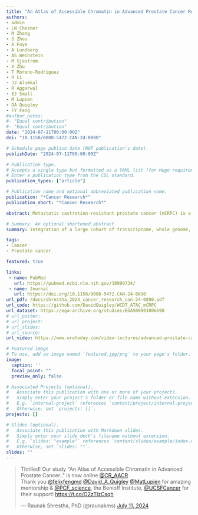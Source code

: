 ```yaml
---
title: "An Atlas of Accessible Chromatin in Advanced Prostate Cancer Reveals the Epigenetic Evolution during Tumor Progression"
authors:
- admin
- LN Chesner 
- M Zhang
- S Zhou
- A Foye
- A Lundberg
- AS Weinstein
- M Sjostrom
- X Zhu
- T Moreno-Rodriguez
- H Li
- JJ Alumkal
- R Aggarwal
- EJ Small
- M Lupien
- DA Quigley
- FY Feng
#author_notes:
#- "Equal contribution"
#- "Equal contribution"
date: "2024-07-11T00:00:00Z"
doi: "10.1158/0008-5472.CAN-24-0890"

# Schedule page publish date (NOT publication's date).
publishDate: "2024-07-11T00:00:00Z"

# Publication type.
# Accepts a single type but formatted as a YAML list (for Hugo requirements).
# Enter a publication type from the CSL standard.
publication_types: ["article"]

# Publication name and optional abbreviated publication name.
publication: "*Cancer Research*"
publication_short: "*Cancer Research*"

abstract: Metastatic castration-resistant prostate cancer (mCRPC) is a lethal disease that resists therapy targeting androgen signaling, the primary driver of prostate cancer. mCRPC resists androgen receptor (AR) inhibitors by amplifying AR signaling or by evolving into therapy-resistant subtypes that do not depend on AR. Elucidation of the epigenetic underpinnings of these subtypes could provide important insights into the drivers of therapy resistance. In this study, we produced chromatin accessibility maps linked to the binding of lineage-specific transcription factors (TF) by performing ATAC sequencing on 70 mCRPC tissue biopsies integrated with transcriptome and whole genome sequencing. mCRPC had a distinct global chromatin accessibility profile linked to AR function. Analysis of TF occupancy across accessible chromatin revealed 203 TFs associated with mCRPC subtypes. Notably, ZNF263 was identified as a putative prostate cancer TF with a significant impact on gene activity in the double-negative (AR- neuroendocrine-) subtype, potentially activating MYC targets. Overall, this analysis of chromatin accessibility in mCRPC provides valuable insights into epigenetic changes that occur during progression to mCRPC.

# Summary. An optional shortened abstract.
summary: Integration of a large cohort of transcriptome, whole genome, and ATAC-sequencing characterizes the chromatin accessibility changes in advanced prostate cancer and identifies therapy-resistant prostate cancer subtype-specific transcription factors that modulate oncogenic programs.

tags:
- Cancer
- Prostate cancer

featured: true

links:
 - name: PubMed
   url: https://pubmed.ncbi.nlm.nih.gov/38990734/
 - name: Journal
   url: https://doi.org/10.1158/0008-5472.CAN-24-0890
url_pdf: /docs/shrestha_2024_cancer_research_can-24-0890.pdf
url_code: https://github.com/DavidQuigley/WCDT_ATAC_mCRPC
url_dataset: https://ega-archive.org/studies/EGAS00001006698
# url_poster: 
# url_project: 
# url_slides: 
# url_source: 
url_video: https://www.urotoday.com/video-lectures/advanced-prostate-cancer/video/mediaitem/4377-new-atlas-maps-prostate-cancer-chromatin-evolution-patterns-raunak-shrestha.html

# Featured image
# To use, add an image named `featured.jpg/png` to your page's folder. 
image:
  caption: ''
  focal_point: ""
  preview_only: false

# Associated Projects (optional).
#   Associate this publication with one or more of your projects.
#   Simply enter your project's folder or file name without extension.
#   E.g. `internal-project` references `content/project/internal-project/index.md`.
#   Otherwise, set `projects: []`.
projects: []

# Slides (optional).
#   Associate this publication with Markdown slides.
#   Simply enter your slide deck's filename without extension.
#   E.g. `slides: "example"` references `content/slides/example/index.md`.
#   Otherwise, set `slides: ""`.
slides: ""
---
```

<blockquote class="twitter-tweet"><p lang="en" dir="ltr">Thrilled! Our study &quot;An Atlas of Accessible Chromatin in Advanced Prostate Cancer..&quot; is now online <a href="https://twitter.com/CR_AACR?ref_src=twsrc%5Etfw">@CR_AACR</a><br>Thank you <a href="https://twitter.com/felixfengmd?ref_src=twsrc%5Etfw">@felixfengmd</a> <a href="https://twitter.com/David_A_Quigley?ref_src=twsrc%5Etfw">@David_A_Quigley</a> <a href="https://twitter.com/MatLupien?ref_src=twsrc%5Etfw">@MatLupien</a> for amazing mentorship &amp; <a href="https://twitter.com/PCF_Science?ref_src=twsrc%5Etfw">@PCF_science</a>, the Benioff Institute, <a href="https://twitter.com/UCSFCancer?ref_src=twsrc%5Etfw">@UCSFCancer</a> for their support! <a href="https://t.co/O2zTlzCsqh">https://t.co/O2zTlzCsqh</a></p>&mdash; Raunak Shrestha, PhD (@raunakms) <a href="https://twitter.com/raunakms/status/1811506881405550716?ref_src=twsrc%5Etfw">July 11, 2024</a></blockquote> <script async src="https://platform.twitter.com/widgets.js" charset="utf-8"></script>